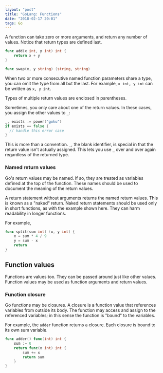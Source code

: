```yaml
---
layout: "post"
title: "GoLang: Functions"
date: "2018-02-17 20:01"
tags: Go
---
```


A function can take zero or more arguments, and return any number of values. Notice that return types are defined last.

```go
func add(x int, y int) int {
	return x + y
}

func swap(x, y string) (string, string)
```

When two or more consecutive named function parameters share a type, you can omit the type from all but the last. For example, `x int, y int` can be written as `x, y int`.

Types of multiple return values are enclosed in parentheses.

Sometimes, you only care about one of the return values. In these cases, you assign the other values to `_`:

```go
_, exists := power("goku")
if exists == false {
  // handle this error case
}
```

This is more than a convention. `_`, the blank identifier, is special in that the return value isn't actually assigned. This lets you use `_` over and over again regardless of the returned type.

### Named return values

Go's return values may be named. If so, they are treated as variables defined at the top of the function. These names should be used to document the meaning of the return values.

A return statement without arguments returns the named return values. This is known as a "naked" return. Naked return statements should be used only in short functions, as with the example shown here. They can harm readability in longer functions.

For example,

```go
func split(sum int) (x, y int) {
	x = sum * 4 / 9
	y = sum - x
	return
}
```

## Function values
Functions are values too. They can be passed around just like other values. Function values may be used as function arguments and return values.

### Function closure
Go functions may be closures. A closure is a function value that references variables from outside its body. The function may access and assign to the referenced variables; in this sense the function is "bound" to the variables.

For example, the `adder` function returns a closure. Each closure is bound to its own sum variable.
```go
func adder() func(int) int {
	sum := 0
	return func(x int) int {
		sum += x
		return sum
	}
}
```
